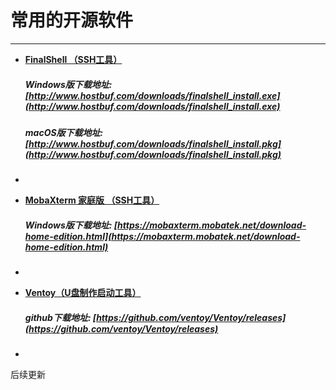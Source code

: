 # 常用的开源软件

----------

- [**FinalShell （SSH工具）**](http://www.hostbuf.com/t/988.html)  

	##### Windows版下载地址: [http://www.hostbuf.com/downloads/finalshell_install.exe](http://www.hostbuf.com/downloads/finalshell_install.exe)  #####

	##### macOS版下载地址: [http://www.hostbuf.com/downloads/finalshell_install.pkg](http://www.hostbuf.com/downloads/finalshell_install.pkg)  #####

-


- [**MobaXterm 家庭版 （SSH工具）**](https://mobaxterm.mobatek.net/download-home-edition.html)  

	##### Windows版下载地址: [https://mobaxterm.mobatek.net/download-home-edition.html](https://mobaxterm.mobatek.net/download-home-edition.html)  #####



- 

- [**Ventoy（U盘制作启动工具）**](https://github.com/ventoy/Ventoy/releases)  

	##### github下载地址: [https://github.com/ventoy/Ventoy/releases](https://github.com/ventoy/Ventoy/releases)  #####

- 

后续更新
